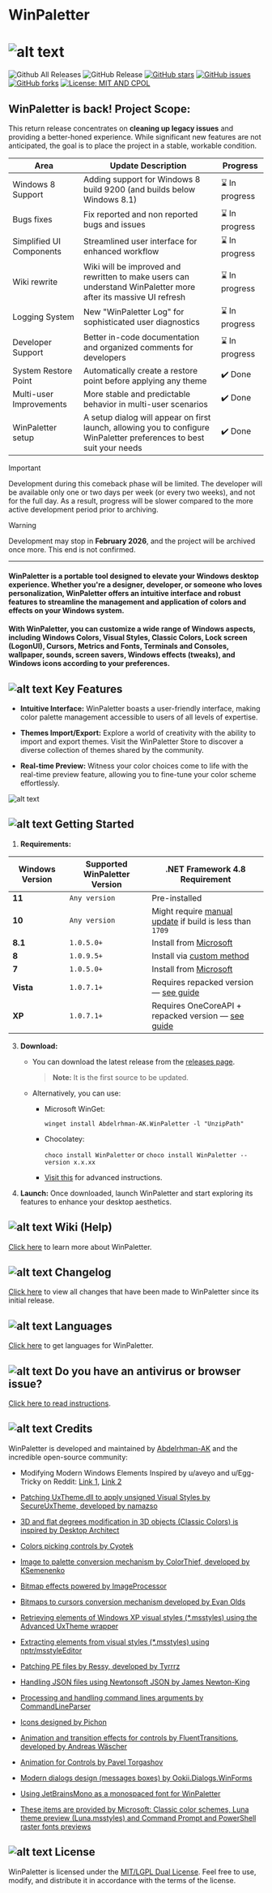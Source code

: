 # WinPaletter

# ![alt text](https://github.com/Abdelrhman-AK/WinPaletter/blob/master/Media/GithubBannerIntro.jpg?raw=true)

![Github All Releases](https://img.shields.io/github/downloads/Abdelrhman-AK/WinPaletter/total?color=0078D4&style=for-the-badge) ![GitHub Release](https://img.shields.io/github/v/release/Abdelrhman-AK/WinPaletter?color=05227A&style=for-the-badge) [![GitHub stars](https://img.shields.io/github/stars/Abdelrhman-AK/WinPaletter?color=F4870A&style=for-the-badge)](https://github.com/Abdelrhman-AK/WinPaletter/stargazers) [![GitHub issues](https://img.shields.io/github/issues/Abdelrhman-AK/WinPaletter?color=FF0000&style=for-the-badge)](https://github.com/Abdelrhman-AK/WinPaletter/issues) [![GitHub forks](https://img.shields.io/github/forks/Abdelrhman-AK/WinPaletter?color=00AF00&style=for-the-badge)](https://github.com/Abdelrhman-AK/WinPaletter/network) [![License: MIT AND CPOL](https://img.shields.io/badge/License-MIT%20AND%20CPOL-FF0C4F?style=for-the-badge)](https://github.com/Abdelrhman-AK/WinPaletter/blob/master/License.md)

## WinPaletter is back! Project Scope:

This return release concentrates on **cleaning up legacy issues** and providing a better-honed experience.
While significant new features are not anticipated, the goal is to place the project in a stable, workable condition.

| Area | Update Description | Progress |
|---------------------------------|-----------------------------------------------------------|---------------------|
| Windows 8 Support | Adding support for Windows 8 build 9200 (and builds below Windows 8.1) | ⌛ In progress |
| Bugs fixes | Fix reported and non reported bugs and issues | ⌛ In progress |
| Simplified UI Components | Streamlined user interface for enhanced workflow | ⌛ In progress |
| Wiki rewrite | Wiki will be improved and rewritten to make users can understand WinPaletter more after its massive UI refresh | ⌛ In progress |
| Logging System | New "WinPaletter Log" for sophisticated user diagnostics | ⌛ In progress |
| Developer Support | Better in-code documentation and organized comments for developers | ⌛ In progress |
| System Restore Point | Automatically create a restore point before applying any theme | ✔️ Done |
| Multi-user Improvements | More stable and predictable behavior in multi-user scenarios | ✔️ Done |
| WinPaletter setup | A setup dialog will appear on first launch, allowing you to configure WinPaletter preferences to best suit your needs | ✔️ Done |

> [!IMPORTANT]
> Development during this comeback phase will be limited. The developer will be available only one or two days per week (or every two weeks), and not for the full day. As a result, progress will be slower compared to the more active development period prior to archiving.

> [!WARNING]
> Development may stop in **February 2026**, and the project will be archived once more. This end is not confirmed.

---

#### WinPaletter is a portable tool designed to elevate your Windows desktop experience. Whether you're a designer, developer, or someone who loves personalization, WinPaletter offers an intuitive interface and robust features to streamline the management and application of colors and effects on your Windows system.

#### With WinPaletter, you can customize a wide range of Windows aspects, including Windows Colors, Visual Styles, Classic Colors, Lock screen (LogonUI), Cursors, Metrics and Fonts, Terminals and Consoles, wallpaper, sounds, screen savers, Windows effects (tweaks), and Windows icons according to your preferences.

## ![alt text](https://github.com/Abdelrhman-AK/WinPaletter/blob/master/Media/Mini-Icons/Features.png?raw=true) Key Features

- **Intuitive Interface:** WinPaletter boasts a user-friendly interface, making color palette management accessible to users of all levels of expertise.

- **Themes Import/Export:** Explore a world of creativity with the ability to import and export themes. Visit the WinPaletter Store to discover a diverse collection of themes shared by the community.

- **Real-time Preview:** Witness your color choices come to life with the real-time preview feature, allowing you to fine-tune your color scheme effortlessly.
  
![alt text](https://github.com/Abdelrhman-AK/WinPaletter/blob/master/Media/Preview.png?raw=true)

## ![alt text](https://github.com/Abdelrhman-AK/WinPaletter/blob/master/Media/Mini-Icons/GettingStarted.png?raw=true) Getting Started

1. **Requirements:**

| **Windows Version** | **Supported WinPaletter Version** | **.NET Framework 4.8 Requirement** |
|---------------------|-----------------------------------|------------------------------------|
| **11**              | `Any version`                     | Pre-installed                      |
| **10**              | `Any version`                     | Might require [manual update](https://dotnet.microsoft.com/en-us/download/dotnet-framework/net48) if build is less than `1709` |
| **8.1**             | `1.0.5.0+`                        | Install from [Microsoft](https://dotnet.microsoft.com/en-us/download/dotnet-framework/net48) |
| **8**               | `1.0.9.5+`                        | Install via [custom method](https://github.com/Abdelrhman-AK/WinPaletter/wiki/Install-.NET-Framework-4.8-on-Windows-8-Build-9200) |
| **7**               | `1.0.5.0+`                        | Install from [Microsoft](https://dotnet.microsoft.com/en-us/download/dotnet-framework/net48) |
| **Vista**           | `1.0.7.1+`                        | Requires repacked version — [see guide](https://github.com/Abdelrhman-AK/WinPaletter/wiki/Getting-Windows-XP-and-Vista-ready-to-make-them-can-launch-WinPaletter#2-windows-vista) |
| **XP**              | `1.0.7.1+`                        | Requires OneCoreAPI + repacked version — [see guide](https://github.com/Abdelrhman-AK/WinPaletter/wiki/Getting-Windows-XP-and-Vista-ready-to-make-them-can-launch-WinPaletter) |

3. **Download:** 
   
   - You can download the latest release from the [releases page](https://github.com/Abdelrhman-AK/WinPaletter/releases).
     > **Note:** It is the first source to be updated.
   
   - Alternatively, you can use:
     
     - Microsoft WinGet: 
       
       `winget install Abdelrhman-AK.WinPaletter -l "UnzipPath"`
     
     - Chocolatey:
       
        `choco install WinPaletter` or `choco install WinPaletter --version x.x.xx`
     
     - [Visit this](https://github.com/Abdelrhman-AK/WinPaletter/wiki/Get-WinPaletter) for advanced instructions.

4. **Launch:** Once downloaded, launch WinPaletter and start exploring its features to enhance your desktop aesthetics.

## ![alt text](https://github.com/Abdelrhman-AK/WinPaletter/blob/master/Media/Mini-Icons/Help.png?raw=true) Wiki (Help)

[Click here](https://github.com/Abdelrhman-AK/WinPaletter/wiki) to learn more about WinPaletter.

## ![alt text](https://github.com/Abdelrhman-AK/WinPaletter/blob/master/Media/Mini-Icons/Help.png?raw=true) Changelog

[Click here](https://github.com/Abdelrhman-AK/WinPaletter/blob/master/CHANGELOG.md) to view all changes that have been made to WinPaletter since its initial release.

## ![alt text](https://github.com/Abdelrhman-AK/WinPaletter/blob/master/Media/Mini-Icons/Languages.png?raw=true) Languages

[Click here](https://github.com/Abdelrhman-AK/WinPaletter/tree/master/Languages) to get languages for WinPaletter.

## ![alt text](https://github.com/Abdelrhman-AK/WinPaletter/blob/master/Media/Mini-Icons/Antivirus.png?raw=true) Do you have an antivirus or browser issue?

[Click here to read instructions](https://github.com/Abdelrhman-AK/WinPaletter/wiki/Antiviruses-or-browsers-download-issue).

## ![alt text](https://github.com/Abdelrhman-AK/WinPaletter/blob/master/Media/Mini-Icons/Credits.png?raw=true) Credits

WinPaletter is developed and maintained by [Abdelrhman-AK](https://github.com/Abdelrhman-AK) and the incredible open-source community:

- Modifying Modern Windows Elements Inspired by u/aveyo and u/Egg-Tricky on Reddit: [Link 1](https://www.reddit.com/r/Windows11/comments/sw15u0/dark_theme_did_you_notice_the_ugly_pale_accent), [Link 2](https://www.reddit.com/r/Windows11/comments/tkvet4/pitch_black_themereg_now_for_ctrlaltdel_as_well)

- [Patching UxTheme.dll to apply unsigned Visual Styles by SecureUxTheme, developed by namazso](https://github.com/namazso/SecureUxTheme)

- [3D and flat degrees modification in 3D objects (Classic Colors) is inspired by Desktop Architect](https://en.wikipedia.org/wiki/Desktop_Architect)

- [Colors picking controls by Cyotek](https://github.com/cyotek/Cyotek.Windows.Forms.ColorPicker)

- [Image to palette conversion mechanism by ColorThief, developed by KSemenenko](https://github.com/KSemenenko/ColorThief)

- [Bitmap effects powered by ImageProcessor](https://imageprocessor.org)

- [Bitmaps to cursors conversion mechanism developed by Evan Olds](https://github.com/evanolds/AnimCur)

- [Retrieving elements of Windows XP visual styles (*.msstyles) using the Advanced UxTheme wrapper](https://www.codeproject.com/Articles/18603/Advanced-UxTheme-wrapper)
  
- [Extracting elements from visual styles (*.msstyles) using nptr/msstyleEditor](https://github.com/nptr/msstyleEditor)

- [Patching PE files by Ressy, developed by Tyrrrz](https://github.com/Tyrrrz/Ressy)

- [Handling JSON files using Newtonsoft JSON by James Newton-King](https://github.com/JamesNK/Newtonsoft.Json)

- [Processing and handling command lines arguments by CommandLineParser](https://github.com/commandlineparser/commandline)

- [Icons designed by Pichon](https://icons8.com/app/windows)

- [Animation and transition effects for controls by FluentTransitions, developed by Andreas Wäscher](https://github.com/awaescher/FluentTransitions)

- [Animation for Controls by Pavel Torgashov](https://www.codeproject.com/Articles/548769/Animator-for-WinForms)

- [Modern dialogs design (messages boxes) by Ookii.Dialogs.WinForms](https://github.com/ookii-dialogs/ookii-dialogs-winforms)
  
- [Using JetBrainsMono as a monospaced font for WinPaletter](https://github.com/JetBrains/JetBrainsMono)

- [These items are provided by Microsoft: Classic color schemes, Luna theme preview (Luna.msstyles) and Command Prompt and PowerShell raster fonts previews](https://www.microsoft.com)

## ![alt text](https://github.com/Abdelrhman-AK/WinPaletter/blob/master/Media/Mini-Icons/License.png?raw=true) License

WinPaletter is licensed under the [MIT/LGPL Dual License](https://github.com/Abdelrhman-AK/WinPaletter/blob/master/License.md). Feel free to use, modify, and distribute it in accordance with the terms of the license.
